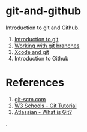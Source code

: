 # git-and-github
Introduction to git and Github.

1. [Introduction to git](docs/git.md)
2. [Working with git branches](docs/branches.md)
3. [Xcode and git](docs/xcode-and-git.md)
4. Introduction to Github

# References

1. [git-scm.com](https://git-scm.com)
2. [W3 Schools - Git Tutorial](https://www.w3schools.com/git/default.asp?remote=github)
3. [Atlassian - What is Git?](https://www.atlassian.com/git/tutorials/what-is-git)

.
